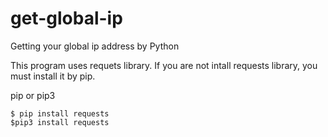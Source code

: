 # get-global-ip
Getting your global ip address by Python

This program uses requets library. If you are not intall requests library, you must install it by pip.

pip or pip3
```
$ pip install requests
$pip3 install requests
```
